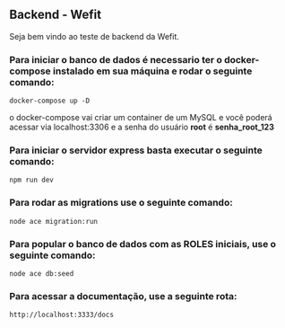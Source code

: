 ## Backend - Wefit

Seja bem vindo ao teste de backend da Wefit.

### Para iniciar o banco de dados é necessario ter o docker-compose instalado em sua máquina e rodar o seguinte comando:

    docker-compose up -D

o docker-compose vai criar um container de um MySQL e você poderá acessar via localhost:3306 e a senha do usuário **root** é **senha_root_123**

### Para iniciar o servidor express basta executar o seguinte comando:

    npm run dev

### Para rodar as migrations use o seguinte comando:

    node ace migration:run

### Para popular o banco de dados com as ROLES iniciais, use o seguinte comando:

    node ace db:seed

### Para acessar a documentação, use a seguinte rota:

    http://localhost:3333/docs
